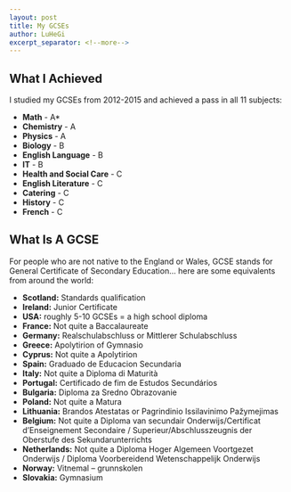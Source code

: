 ```yaml
---
layout: post
title: My GCSEs
author: LuHeGi
excerpt_separator: <!--more-->
---
```


## What I Achieved

I studied my GCSEs from 2012-2015 and achieved a pass in all 11 subjects:

- **Math** - A\*
- **Chemistry** - A
- **Physics** - A
  <!--more-->
- **Biology** - B
- **English Language** - B
- **IT** - B
- **Health and Social Care** - C
- **English Literature** - C
- **Catering** - C
- **History** - C
- **French** - C

## What Is A GCSE

For people who are not native to the England or Wales, GCSE stands for General Certificate of Secondary Education... here are some equivalents from around the world:

- **Scotland:** Standards qualification
- **Ireland:** Junior Certificate
- **USA:** roughly 5-10 GCSEs = a high school diploma
- **France:** Not quite a Baccalaureate
- **Germany:** Realschulabschluss or Mittlerer Schulabschluss
- **Greece:** Apolytirion of Gymnasio
- **Cyprus:** Not quite a Apolytirion
- **Spain:** Graduado de Educacion Secundaria
- **Italy:** Not quite a Diploma di Maturità
- **Portugal:** Certificado de fim de Estudos Secundários
- **Bulgaria:** Diploma za Sredno Obrazovanie
- **Poland:** Not quite a Matura
- **Lithuania:** Brandos Atestatas or Pagrindinio Issilavinimo Pažymejimas
- **Belgium:** Not quite a Diploma van secundair Onderwijs/Certificat d’Enseignement Secondaire / Superieur/Abschlusszeugnis der Oberstufe des Sekundarunterrichts
- **Netherlands:** Not quite a Diploma Hoger Algemeen Voortgezet Onderwijs / Diploma Voorbereidend Wetenschappelijk Onderwijs
- **Norway:** Vitnemal – grunnskolen
- **Slovakia:** Gymnasium
